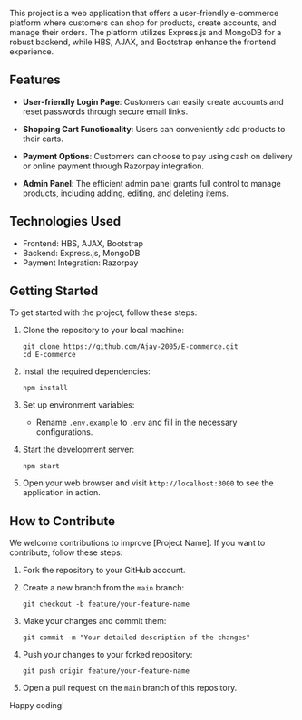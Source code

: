 

This project is a web application that offers a user-friendly e-commerce platform where customers can shop for products, create accounts, and manage their orders. The platform utilizes Express.js and MongoDB for a robust backend, while HBS, AJAX, and Bootstrap enhance the frontend experience.

## Features

- **User-friendly Login Page**: Customers can easily create accounts and reset passwords through secure email links.

- **Shopping Cart Functionality**: Users can conveniently add products to their carts.

- **Payment Options**: Customers can choose to pay using cash on delivery or online payment through Razorpay integration.

- **Admin Panel**: The efficient admin panel grants full control to manage products, including adding, editing, and deleting items.

## Technologies Used

- Frontend: HBS, AJAX, Bootstrap
- Backend: Express.js, MongoDB
- Payment Integration: Razorpay

## Getting Started

To get started with the project, follow these steps:

1. Clone the repository to your local machine:

   ```
   git clone https://github.com/Ajay-2005/E-commerce.git
   cd E-commerce
   ```

2. Install the required dependencies:

   ```
   npm install
   ```

3. Set up environment variables:

   - Rename `.env.example` to `.env` and fill in the necessary configurations.

4. Start the development server:

   ```
   npm start
   ```

5. Open your web browser and visit `http://localhost:3000` to see the application in action.

## How to Contribute

We welcome contributions to improve [Project Name]. If you want to contribute, follow these steps:

1. Fork the repository to your GitHub account.

2. Create a new branch from the `main` branch:

   ```
   git checkout -b feature/your-feature-name
   ```

3. Make your changes and commit them:

   ```
   git commit -m "Your detailed description of the changes"
   ```

4. Push your changes to your forked repository:

   ```
   git push origin feature/your-feature-name
   ```

5. Open a pull request on the `main` branch of this repository.






Happy coding!
